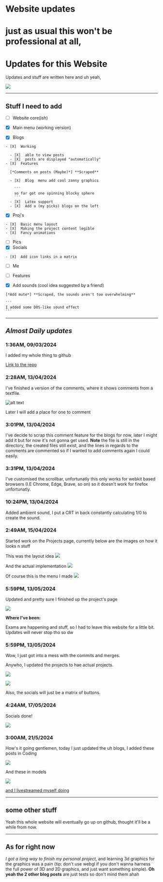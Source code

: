 # Website updates

# just as usual this won't be professional at all,

# Updates for this Website

Updates and stuff are written here and uh yeah,

![](https://raw.githubusercontent.com/firecroc635/Personal-Website/main/Pages/Blog/Blog%20posts/Converted%20html%20file/assets/Tom_Lea_-_2000_Yard_Stare-1701822450.jpg)

---

## Stuff I need to add

- [ ]  Website core(ish)

  - [X]  Main menu (working version)
  - [X]  Blogs

    - [X]  Working

      - [X]  able to view posts
      - [X]  posts are displayed "automatically"
    - [X]  Features

      [*Comments on posts (Maybe)*] **Scraped**

      - [X]  Blog  menu add cool zanny graphics

        ```
        so far got one spinning blocky sphere
        ```
      - [X]  Latex support
      - [X]  Add a (my picks) blogs on the left
  - [X]  Proj's

    - [X]  Basic menu layout
    - [X]  Making the project content legible
    - [X]  Fancy animations
  - [ ]  Pics
  - [X]  Socials

    - [X]  Add icon links in a matrix
  - [ ]  Me
- [ ]  Features

  - [X]  Add sounds (cool idea suggested by a friend)

    [*Add mute*] **Scraped, the sounds aren't too overwhelming**

    ```
    I added some DOS-like sound effect
    ```

---

## ***Almost Daily updates***

### 1:36AM,  09/03/2024

I added my whole thing to github

[Link to the repo](https://github.com/firecroc635/Personal-Website)

### 2:28AM,  13/04/2024

I've finished a version of the comments, where it shows comments from a textfile.

![alt text](https://github.com/firecroc635/Personal-Website/blob/main/Pages/Blog/Blog%20posts/Converted%20html%20file/assets/Screenshot_20240313_022911.png?raw=true)

Later I will add a place for one to comment

### 3:01PM,  13/04/2024

I've decide to scrap this comment feature for the blogs for now, later I might add it but for now it's not gonna get used. **Note** the file is still in the directory, the created files still exist, and the lines in regards to the comments are commented so if I wanted to add comments again I could easily.

### 3:31PM, 13/04/2024

I've customised the scrollbar, unfortunatly this only works for webkit based browsers (I.E Chrome, Edge, Brave, so on) so it doesn't work for firefox unfortunatly.

### 10:24PM, 13/04/2024

Added ambient sound, I put a CRT in back constantly calculating 1/0 to create the sound.

### 2:49AM, 15/04/2024

Started work on the Projects page, currently below are the images on how it looks n stuff

This was the layout idea
![](https://github.com/firecroc635/Personal-Website/blob/main/Photos/Project%20ideas.png?raw=true)

And the actual implementation
![](https://github.com/firecroc635/Personal-Website/blob/main/Photos/Screenshot%202024-03-15%20at%2002-42-58%20Coding%20Main.png?raw=true)

Of course this is the menu I made
![](https://github.com/firecroc635/Personal-Website/blob/main/Photos/Screenshot2024-03-15at02-54-03Projects.png?raw=true)

### 5:59PM, 13/05/2024

Updated and pretty sure I finished up the project's page

![](https://github.com/firecroc635/Personal-Website/blob/main/Photos/Screenshot%202024-05-13%20175937.png?raw=true)

**Where I've been:**

Exams are happening and stuff, so I had to leave this website for a little bit. Updates will never stop tho so dw

### 5:59PM, 13/05/2024

Wow, I just got into a mess with the commits and merges.

Anywho, I updated the projects to hae actual projects.

![](https://github.com/firecroc635/Personal-Website/blob/main/Photos/Screenshot%202024-05-17%20021017.png?raw=true)

![](https://github.com/firecroc635/Personal-Website/blob/main/Photos/Screenshot%202024-05-17%20021042.png?raw=true)

Also, the socials will just be a matrix of buttons.

### 4:24AM, 17/05/2024

Socials done!

![](https://github.com/firecroc635/Personal-Website/blob/main/Photos/Screenshot%202024-05-17%20042441.png?raw=true)

### 3:00AM, 21/5/2024

How's it going gentlemen, today I just updated the uh blogs, I added these posts in Coding

![](https://github.com/firecroc635/Personal-Website/blob/main/Photos/Screenshot%202024-05-21%20205911.png?raw=true)

And these in models

![](https://github.com/firecroc635/Personal-Website/blob/main/Photos/Screenshot%202024-05-21%20205901.png?raw=true)

[and I livestreamed myself doing](https://www.youtube.com/watch?v=vs7fyGjju7E&t=15092s)

---

## some other stuff

Yeah this whole website will eventually go up on github, thought it'll be a while from now.

---

## As for right now

*I got a long way to finish my personal project*, and learning 3d graphics for the graphics was a pain (tip: don't use webgl if you don't wanna harness the full power of 3D and 2D graphics, and just want something simple). **Oh yeah the 2 other blog posts** are just tests so don't mind them ahah
